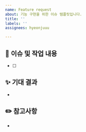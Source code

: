 ```yaml
---
name: Feature request
about: 기능 구현을 위한 이슈 템플릿입니다.
title: ''
labels: ''
assignees: hyeonjuuu

---
```


## 📑 이슈 및 작업 내용
<!-- 새로운 기능에 대한 간결한 설명 또는 task를 작성해주세요. -->

- [ ] 

## ✨ 기대 결과
<!-- 이 기능으로 얻고자 하는 목표를 설명해주세요.  -->

- 

## **✏️ 참고사항**
<!-- 참고 사항에 대해 작성하세요. -->
-
